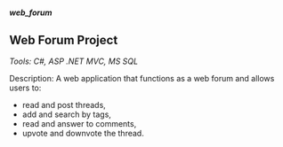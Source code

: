 ##### web_forum
## Web Forum Project

_Tools: C#, ASP .NET MVC, MS SQL_

Description:
A web application that functions as a web forum and allows users to:
- read and post threads, 
- add and search by tags,
- read and answer to comments,
- upvote and downvote the thread.
